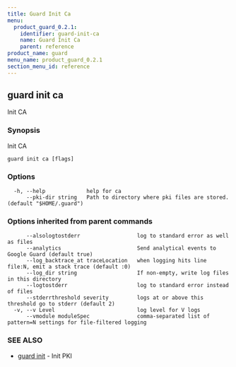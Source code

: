 ```yaml
---
title: Guard Init Ca
menu:
  product_guard_0.2.1:
    identifier: guard-init-ca
    name: Guard Init Ca
    parent: reference
product_name: guard
menu_name: product_guard_0.2.1
section_menu_id: reference
---
```

## guard init ca

Init CA

### Synopsis

Init CA

```
guard init ca [flags]
```

### Options

```
  -h, --help             help for ca
      --pki-dir string   Path to directory where pki files are stored. (default "$HOME/.guard")
```

### Options inherited from parent commands

```
      --alsologtostderr                  log to standard error as well as files
      --analytics                        Send analytical events to Google Guard (default true)
      --log_backtrace_at traceLocation   when logging hits line file:N, emit a stack trace (default :0)
      --log_dir string                   If non-empty, write log files in this directory
      --logtostderr                      log to standard error instead of files
      --stderrthreshold severity         logs at or above this threshold go to stderr (default 2)
  -v, --v Level                          log level for V logs
      --vmodule moduleSpec               comma-separated list of pattern=N settings for file-filtered logging
```

### SEE ALSO

* [guard init](/products/guard/0.2.1/reference/guard_init)	 - Init PKI

